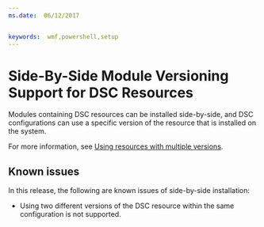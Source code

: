 ```yaml
---
ms.date:  06/12/2017


keywords:  wmf,powershell,setup
---
```


# Side-By-Side Module Versioning Support for DSC Resources

Modules containing DSC resources can be installed side-by-side, and DSC configurations can use a specific version of the resource that is installed on the system.

For more information, see [Using resources with multiple versions](https://msdn.microsoft.com/powershell/dsc/sxsresource).

## Known issues

In this release, the following are known issues of side-by-side installation:

-   Using two different versions of the DSC resource within the same configuration is not supported.

